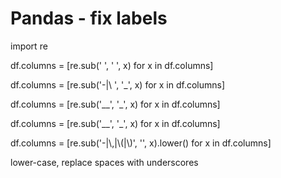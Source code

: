 # Pandas - fix labels

import re

df.columns = \[re.sub(' ', ' ', x) for x in df.columns]

df.columns = \[re.sub('-|\ ', '\_', x) for x in df.columns]

df.columns = \[re.sub('\_\_', '\_', x) for x in df.columns]

df.columns = \[re.sub('\_\_', '\_', x) for x in df.columns]

df.columns = \[re.sub('-|\\,|\\(|\\)', '', x).lower() for x in df.columns]

lower-case, replace spaces with underscores
